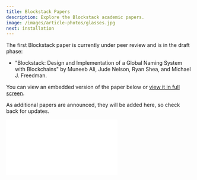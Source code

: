 ```yaml
---
title: Blockstack Papers
description: Explore the Blockstack academic papers.
image: /images/article-photos/glasses.jpg
next: installation
---
```


The first Blockstack paper is currently under peer review and is in the draft phase:

- "Blockstack: Design and Implementation of a Global Naming System with Blockchains" by Muneeb Ali, Jude Nelson, Ryan Shea, and Michael J. Freedman.

You can view an embedded version of the paper below or [view it in full screen](/blockstack.pdf).

As additional papers are announced, they will be added here, so check back for updates.

<embed src="/blockstack.pdf" class="embedded-pdf" type="application/pdf" allowfullscreen>
</embed>
